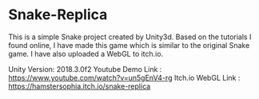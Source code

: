 # Snake-Replica
This is a simple Snake project created by Unity3d. Based on the tutorials I found online, I have made this game which is similar to the original Snake game. I have also uploaded a WebGL to itch.io.

Unity Version: 2018.3.0f2
Youtube Demo Link : https://www.youtube.com/watch?v=un5gEnV4-rg
Itch.io WebGL Link : https://hamstersophia.itch.io/snake-replica

